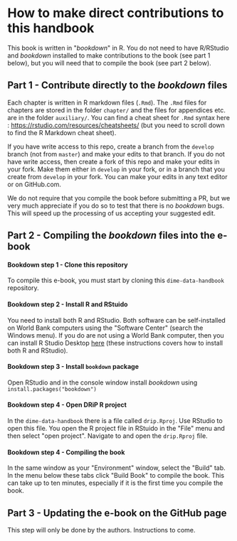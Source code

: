 # How to make direct contributions to this handbook

This book is written in "_bookdown_" in R.
You do not need to have R/RStudio and _bookdown_ installed
to make contributions to the book (see part 1 below),
but you will need that to compile the book (see part 2 below).

## Part 1 - Contribute directly to the _bookdown_ files

Each chapter is written in R markdown files (`.Rmd`).
The `.Rmd` files for chapters are stored in the folder `chapter/`
and the files for appendices etc. are in the folder `auxiliary/`.
You can find a cheat sheet for `.Rmd` syntax here
: https://rstudio.com/resources/cheatsheets/
(but you need to scroll down to find the R Markdown cheat sheet).

If you have write access to this repo,
create a branch from the `develop` branch (not from `master`)
and make your edits to that branch.
If you do not have write access,
then create a fork of this repo and make your edits in your fork.
Make them either in `develop` in your fork,
or in a branch that you create from `develop` in your fork.
You can make your edits in any text editor or on GitHub.com.

We do not require that you compile the book before submitting a PR,
but we very much appreciate if you do so
to test that there is no _bookdown_ bugs.
This will speed up the processing of us accepting your suggested edit.

## Part 2 - Compiling the _bookdown_ files into the e-book

#### Bookdown step 1 - Clone this repository

To compile this e-book,
you must start by cloning this `dime-data-handbook` repository.

#### Bookdown step 2 - Install R and RStuido

You need to install both R and RStudio.
Both software can be self-installed on World Bank computers
using the "Software Center" (search the Windows menu).
If you do are not using a World Bank computer,
then you can install R Studio Desktop
[here](https://rstudio.com/products/rstudio/download/)
(these instructions covers how to install both R and RStudio).

#### Bookdown step 3 - Install `bookdown` package
Open RStudio and in the console window install _bookdown_ using `install.packages("bookdown")`

#### Bookdown step 4 - Open DRiP R project

In the `dime-data-handbook` there is a file called `drip.Rproj`.
Use RStudio to open this file.
You open the R project file in RStuido in the "File" menu
and then select "open project".
Navigate to and open the `drip.Rproj` file.

#### Bookdown step 4 - Compiling the book

In the same window as your "Environment" window, select the "Build" tab.
In the menu below these tabs click "Build Book" to compile the book.
This can take up to ten minutes,
especially if it is the first time you compile the book.

## Part 3 - Updating the e-book on the GitHub page

This step will only be done by the authors. Instructions to come.
